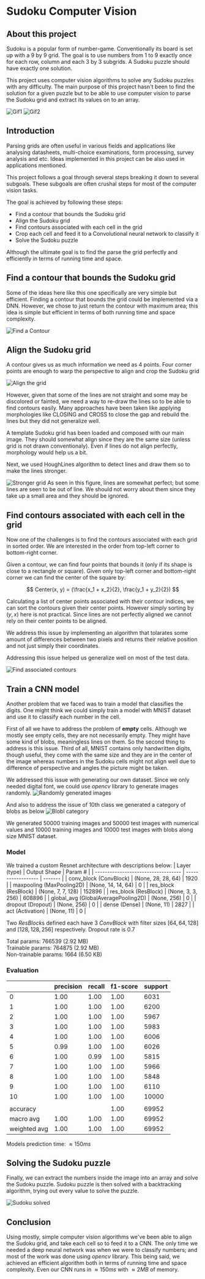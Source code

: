 # Sudoku Computer Vision
## About this project
Sudoku is a popular form of number-game. Conventionally its board is set up with a 9 by 9 grid. The goal is to use numbers from 1 to 9 exactly once for each row, column and each 3 by 3 subgrids. A Sudoku puzzle should have exactly one solution.

This project uses computer vision algorithms to solve any Sudoku puzzles with any difficulty. The main purpose of this project hasn't been to find the solution for a given puzzle but to be able to use computer vision to parse the Sudoku grid and extract its values on to an array.

![Gif1](./docs/gif1.gif) ![Gif2](./docs/gif2.gif)


## Introduction
Parsing grids are often useful in various fields and applications like analysing datasheets, multi-choice examinations, form processing, survey analysis and etc. Ideas implemented in this project can be also used in applications mentioned.

This project follows a goal through several steps breaking it down to several subgoals. These subgoals are often crushal steps for most of the computer vision tasks.

The goal is achieved by following these steps:
- Find a contour that bounds the Sudoku grid
- Align the Sudoku grid
- Find contours associated with each cell in the grid
- Crop each cell and feed it to a Convolutional neural network to classify it
- Solve the Sudoku puzzle 

Although the ultimate goal is to find the parse the grid perfectly and efficiently in terms of running time and space.

## Find a contour that bounds the Sudoku grid
Some of the ideas here like this one specifically are very simple but efficient. Finding a contour that bounds the grid could be implemented via a DNN. However, we chose to just return the contour with maximum area; this idea is simple but efficient in terms of both running time and space complexity.

![Find a Contour](./docs/Test01/fig1.jpg)

## Align the Sudoku grid
A contour gives us as much information we need as 4 points. Four corner points are enough to warp the perspective to align and crop the Sudoku grid

![Align the grid](./docs/Test01/fig2.jpg)

However, given that some of the lines are not straight and some may be discolored or fainted, we need a way to re-draw the lines so to be able to find contours easily. Many approaches have been taken like applying morphologies like CLOSING and CROSS to close the gap and rebuild the lines but they did not generalize well.

A template Sudoku grid has been loaded and composed with our main image. They should somewhat align since they are the same size (unless grid is not drawn conventionaly). Even if lines do not align perfectly, morphology would help us a bit.

Next, we used HoughLines algorithm to detect lines and draw them so to make the lines stronger.

![Stronger grid](./docs/Test01/fig3.jpg)
As seen in this figure, lines are somewhat perfect; but some lines are seen to be out of line. We should not worry about them since they take up a small area and they should be ignored. 

## Find contours associated with each cell in the grid
Now one of the challenges is to find the contours associated with each grid in sorted order. We are interested in the order from top-left corner to bottom-right corner. 

Given a contour, we can find four points that bounds it (only if its shape is close to a rectangle or square). Given only top-left corner and bottom-right corner we can find the center of the square by:

$$
    Center(x, y) = (\frac{x_1 + x_2}{2}, \frac{y_1 + y_2}{2})
$$

Calculating a list of center points associated with their contour indices, we can sort the contours given their center points. However simply sorting by $(y, x)$ here is not practical. Since lines are not perfectly aligned we cannot rely on their center points to be aligned.

We address this issue by implementing an algorithm that tolarates some amount of differences between two pixels and returns their relative position and not just simply their coordinates.

Addressing this issue helped us generalize well on most of the test data.

![Find associated contours](./docs/Test01/fig4.jpg)


## Train a CNN model
Another problem that we faced was to train a model that classifies the digits. One might think we could simply train a model with MNIST dataset and use it to classify each number in the cell.

First of all we have to address the problem of **empty** cells. Although we mostly see empty cells, they are not necessarily empty. They might have some kind of blobs, meaningless lines on them. So the second thing to address is this issue. Third of all, MNIST contains only handwritten digits, though useful, they come with the same size and they are in the center of the image whereas numbers in the Sudoku cells might not align well due to difference of perspective and angles the picture might be taken.

We addressed this issue with generating our own dataset. Since we only needed digital font, we could use *opencv* library to generate images randomly.
![Randomly generated images](./docs/numeric_dataset.jpg)

And also to address the issue of 10th class we generated a category of blobs as below
![Blobl category](./docs/blob_dataset.jpg)

We generated $50000$ training images and $50000$ test images with numerical values and $10000$ training images and $10000$ test images with blobs along size MNIST dataset.

### Model
We trained a custom Resnet architecture with descriptions below:
| Layer (type)                        | Output Shape       | Param # |
| ----------------------------------- | ------------------ | ------- |
| conv_block (ConvBlock)              | (None, 28, 28, 64) | 1920    |
| maxpooling (MaxPooling2D)           | (None, 14, 14, 64) | 0       |
| res_block (ResBlock)                | (None, 7, 7, 128)  | 152896  |
| res_block (ResBlock)                | (None, 3, 3, 256)  | 608896  |
| global_avg (GlobalAveragePooling2D) | (None, 256)        | 0       |
| dropout (Dropout)                   | (None, 256)        | 0       |
| dense (Dense)                       | (None, 11)         | 2827    |
| act (Activation)                    | (None, 11)         | 0       |

Two *ResBlock*s defined each have 3 *ConvBlock* with filter sizes $[64, 64, 128]$ and $[128, 128, 256]$ respectively. Dropout rate is $0.7$


Total params: 766539 (2.92 MB)\
Trainable params: 764875 (2.92 MB)\
Non-trainable params: 1664 (6.50 KB)


### Evaluation
|              | precision | recall | f1-score | support |
| ------------ | --------- | ------ | -------- | ------- |
| 0            | 1.00      | 1.00   | 1.00     | 6031    |
| 1            | 1.00      | 1.00   | 1.00     | 6200    |
| 2            | 1.00      | 1.00   | 1.00     | 5967    |
| 3            | 1.00      | 1.00   | 1.00     | 5983    |
| 4            | 1.00      | 1.00   | 1.00     | 6006    |
| 5            | 0.99      | 1.00   | 1.00     | 6026    |
| 6            | 1.00      | 0.99   | 1.00     | 5815    |
| 7            | 1.00      | 1.00   | 1.00     | 5966    |
| 8            | 1.00      | 1.00   | 1.00     | 5848    |
| 9            | 1.00      | 1.00   | 1.00     | 6110    |
| 10           | 1.00      | 1.00   | 1.00     | 10000   |
|              |           |        |          |         |
| accuracy     |           |        | 1.00     | 69952   |
| macro avg    | 1.00      | 1.00   | 1.00     | 69952   |
| weighted avg | 1.00      | 1.00   | 1.00     | 69952   |

Models prediction time: $\approx 150ms$


## Solving the Sudoku puzzle
Finally, we can extract the numbers inside the image into an array and solve the Sudoku puzzle. Sudoku puzzle is then solved with a backtracking algorithm, trying out every value to solve the puzzle.

![Sudoku solved](./docs/Test01/fig5.jpg)


## Conclusion
Using mostly, simple computer vision algorithms we've been able to align the Sudoku grid, and take each cell so to feed it to a CNN. The only time we needed a deep neural network was when we were to classify numbers; and most of the work was done using *opencv* library. This being said, we achieved an efficient algorithm both in terms of running time and space complexity. Even our CNN runs in  $\approx 150ms$ with $\approx 2MB$ of memory.
